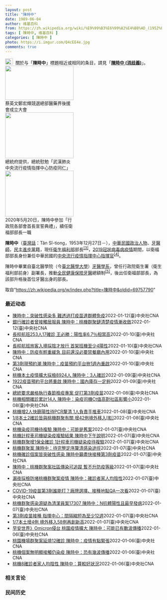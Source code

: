 ```yaml
---
layout: post
title: "陳時中"
date: 1989-06-04
author: 维基百科
from: https://zh.wikipedia.org/wiki/%E9%99%B3%E6%99%82%E4%B8%AD_(1952%E5%B9%B4)
tags: [ 陳時中, 维基百科 ]
categories: [ 陳時中 ]
photo: https://i.imgur.com/Q4cEE4e.jpg
comments: true
---
```

<div class="mw-parser-output"><div id="noteTA-54dafe5e" class="noteTA"><div class="noteTA-group"><div data-noteta-group-source="module" data-noteta-group="Medicine"></div></div></div>
<div role="note" class="hatnote navigation-not-searchable"><a href="/wiki/Wikipedia:%E6%B6%88%E6%AD%A7%E4%B9%89" title="Wikipedia:消歧义"><img alt="Disambig gray.svg" src="//upload.wikimedia.org/wikipedia/commons/thumb/5/5f/Disambig_gray.svg/25px-Disambig_gray.svg.png" decoding="async" width="25" height="19" srcset="//upload.wikimedia.org/wikipedia/commons/thumb/5/5f/Disambig_gray.svg/38px-Disambig_gray.svg.png 1.5x, //upload.wikimedia.org/wikipedia/commons/thumb/5/5f/Disambig_gray.svg/50px-Disambig_gray.svg.png 2x" data-file-width="220" data-file-height="168"></a><style data-mw-deduplicate="TemplateStyles:r67269465">.mw-parser-output .ifmobile>.mobile:nth-child(2n){display:none}</style><span class="ifmobile"><span class="nomobile">&nbsp;&nbsp;</span><span class="mobile"></span></span>關於与「<b>陳時中</b>」標題相近或相同的条目，請見「<b><a href="/wiki/%E9%99%B3%E6%99%82%E4%B8%AD_(%E6%B6%88%E6%AD%A7%E7%BE%A9)" class="mw-disambig" title="陳時中 (消歧義)">陳時中 (消歧義)</a></b>」。</div>

<div class="thumb tright"><div class="thumbinner" style="width:222px;"><a href="/wiki/File:%E9%84%AD%E5%AE%8F%E8%BC%9D%E8%88%87%E9%86%AB%E6%94%BF%E4%BA%BA%E5%A3%AB%E5%90%88%E7%85%A7.jpg" class="image"><img alt="" src="//upload.wikimedia.org/wikipedia/commons/thumb/e/e0/%E9%84%AD%E5%AE%8F%E8%BC%9D%E8%88%87%E9%86%AB%E6%94%BF%E4%BA%BA%E5%A3%AB%E5%90%88%E7%85%A7.jpg/220px-%E9%84%AD%E5%AE%8F%E8%BC%9D%E8%88%87%E9%86%AB%E6%94%BF%E4%BA%BA%E5%A3%AB%E5%90%88%E7%85%A7.jpg" decoding="async" width="220" height="110" class="thumbimage" srcset="//upload.wikimedia.org/wikipedia/commons/thumb/e/e0/%E9%84%AD%E5%AE%8F%E8%BC%9D%E8%88%87%E9%86%AB%E6%94%BF%E4%BA%BA%E5%A3%AB%E5%90%88%E7%85%A7.jpg/330px-%E9%84%AD%E5%AE%8F%E8%BC%9D%E8%88%87%E9%86%AB%E6%94%BF%E4%BA%BA%E5%A3%AB%E5%90%88%E7%85%A7.jpg 1.5x, //upload.wikimedia.org/wikipedia/commons/thumb/e/e0/%E9%84%AD%E5%AE%8F%E8%BC%9D%E8%88%87%E9%86%AB%E6%94%BF%E4%BA%BA%E5%A3%AB%E5%90%88%E7%85%A7.jpg/440px-%E9%84%AD%E5%AE%8F%E8%BC%9D%E8%88%87%E9%86%AB%E6%94%BF%E4%BA%BA%E5%A3%AB%E5%90%88%E7%85%A7.jpg 2x" data-file-width="4160" data-file-height="2080"></a>  <div class="thumbcaption"><div class="magnify"><a href="/wiki/File:%E9%84%AD%E5%AE%8F%E8%BC%9D%E8%88%87%E9%86%AB%E6%94%BF%E4%BA%BA%E5%A3%AB%E5%90%88%E7%85%A7.jpg" class="internal" title="放大"></a></div>蔡英文鄭宏輝競選總部醫藥界後援會成立大會</div></div></div>
<div class="thumb tright"><div class="thumbinner" style="width:222px;"><a href="/wiki/File:02.07_%E7%B8%BD%E7%B5%B1%E6%85%B0%E5%8B%89%E3%80%8C%E5%9A%B4%E9%87%8D%E7%89%B9%E6%AE%8A%E5%82%B3%E6%9F%93%E6%80%A7%E8%82%BA%E7%82%8E%E4%B8%AD%E5%A4%AE%E6%B5%81%E8%A1%8C%E7%96%AB%E6%83%85%E6%8C%87%E6%8F%AE%E4%B8%AD%E5%BF%83%E9%98%B2%E7%96%AB%E5%90%8C%E4%BB%81%E3%80%8D_(49500116692).jpg" class="image"><img alt="" src="//upload.wikimedia.org/wikipedia/commons/thumb/9/95/02.07_%E7%B8%BD%E7%B5%B1%E6%85%B0%E5%8B%89%E3%80%8C%E5%9A%B4%E9%87%8D%E7%89%B9%E6%AE%8A%E5%82%B3%E6%9F%93%E6%80%A7%E8%82%BA%E7%82%8E%E4%B8%AD%E5%A4%AE%E6%B5%81%E8%A1%8C%E7%96%AB%E6%83%85%E6%8C%87%E6%8F%AE%E4%B8%AD%E5%BF%83%E9%98%B2%E7%96%AB%E5%90%8C%E4%BB%81%E3%80%8D_%2849500116692%29.jpg/220px-02.07_%E7%B8%BD%E7%B5%B1%E6%85%B0%E5%8B%89%E3%80%8C%E5%9A%B4%E9%87%8D%E7%89%B9%E6%AE%8A%E5%82%B3%E6%9F%93%E6%80%A7%E8%82%BA%E7%82%8E%E4%B8%AD%E5%A4%AE%E6%B5%81%E8%A1%8C%E7%96%AB%E6%83%85%E6%8C%87%E6%8F%AE%E4%B8%AD%E5%BF%83%E9%98%B2%E7%96%AB%E5%90%8C%E4%BB%81%E3%80%8D_%2849500116692%29.jpg" decoding="async" width="220" height="147" class="thumbimage" srcset="//upload.wikimedia.org/wikipedia/commons/thumb/9/95/02.07_%E7%B8%BD%E7%B5%B1%E6%85%B0%E5%8B%89%E3%80%8C%E5%9A%B4%E9%87%8D%E7%89%B9%E6%AE%8A%E5%82%B3%E6%9F%93%E6%80%A7%E8%82%BA%E7%82%8E%E4%B8%AD%E5%A4%AE%E6%B5%81%E8%A1%8C%E7%96%AB%E6%83%85%E6%8C%87%E6%8F%AE%E4%B8%AD%E5%BF%83%E9%98%B2%E7%96%AB%E5%90%8C%E4%BB%81%E3%80%8D_%2849500116692%29.jpg/330px-02.07_%E7%B8%BD%E7%B5%B1%E6%85%B0%E5%8B%89%E3%80%8C%E5%9A%B4%E9%87%8D%E7%89%B9%E6%AE%8A%E5%82%B3%E6%9F%93%E6%80%A7%E8%82%BA%E7%82%8E%E4%B8%AD%E5%A4%AE%E6%B5%81%E8%A1%8C%E7%96%AB%E6%83%85%E6%8C%87%E6%8F%AE%E4%B8%AD%E5%BF%83%E9%98%B2%E7%96%AB%E5%90%8C%E4%BB%81%E3%80%8D_%2849500116692%29.jpg 1.5x, //upload.wikimedia.org/wikipedia/commons/thumb/9/95/02.07_%E7%B8%BD%E7%B5%B1%E6%85%B0%E5%8B%89%E3%80%8C%E5%9A%B4%E9%87%8D%E7%89%B9%E6%AE%8A%E5%82%B3%E6%9F%93%E6%80%A7%E8%82%BA%E7%82%8E%E4%B8%AD%E5%A4%AE%E6%B5%81%E8%A1%8C%E7%96%AB%E6%83%85%E6%8C%87%E6%8F%AE%E4%B8%AD%E5%BF%83%E9%98%B2%E7%96%AB%E5%90%8C%E4%BB%81%E3%80%8D_%2849500116692%29.jpg/440px-02.07_%E7%B8%BD%E7%B5%B1%E6%85%B0%E5%8B%89%E3%80%8C%E5%9A%B4%E9%87%8D%E7%89%B9%E6%AE%8A%E5%82%B3%E6%9F%93%E6%80%A7%E8%82%BA%E7%82%8E%E4%B8%AD%E5%A4%AE%E6%B5%81%E8%A1%8C%E7%96%AB%E6%83%85%E6%8C%87%E6%8F%AE%E4%B8%AD%E5%BF%83%E9%98%B2%E7%96%AB%E5%90%8C%E4%BB%81%E3%80%8D_%2849500116692%29.jpg 2x" data-file-width="2048" data-file-height="1365"></a>  <div class="thumbcaption"><div class="magnify"><a href="/wiki/File:02.07_%E7%B8%BD%E7%B5%B1%E6%85%B0%E5%8B%89%E3%80%8C%E5%9A%B4%E9%87%8D%E7%89%B9%E6%AE%8A%E5%82%B3%E6%9F%93%E6%80%A7%E8%82%BA%E7%82%8E%E4%B8%AD%E5%A4%AE%E6%B5%81%E8%A1%8C%E7%96%AB%E6%83%85%E6%8C%87%E6%8F%AE%E4%B8%AD%E5%BF%83%E9%98%B2%E7%96%AB%E5%90%8C%E4%BB%81%E3%80%8D_(49500116692).jpg" class="internal" title="放大"></a></div>總統府提供，總統慰勉「武漢肺炎中央流行疫情指揮中心防疫同仁」</div></div></div>
<div class="thumb tright"><div class="thumbinner" style="width:222px;"><a href="/wiki/File:05.20_%E7%B8%BD%E7%B5%B1%E4%B8%BB%E6%8C%81%E3%80%8C%E8%A1%8C%E6%94%BF%E9%99%A2%E5%89%AF%E9%99%A2%E9%95%B7%E6%9A%A8%E5%90%84%E9%83%A8%E6%9C%83%E9%A6%96%E9%95%B7%E5%AE%A3%E8%AA%93%E5%85%B8%E7%A6%AE%E3%80%8D-%E9%99%B3%E6%99%82%E4%B8%AD.jpg" class="image"><img alt="" src="//upload.wikimedia.org/wikipedia/commons/thumb/a/aa/05.20_%E7%B8%BD%E7%B5%B1%E4%B8%BB%E6%8C%81%E3%80%8C%E8%A1%8C%E6%94%BF%E9%99%A2%E5%89%AF%E9%99%A2%E9%95%B7%E6%9A%A8%E5%90%84%E9%83%A8%E6%9C%83%E9%A6%96%E9%95%B7%E5%AE%A3%E8%AA%93%E5%85%B8%E7%A6%AE%E3%80%8D-%E9%99%B3%E6%99%82%E4%B8%AD.jpg/220px-05.20_%E7%B8%BD%E7%B5%B1%E4%B8%BB%E6%8C%81%E3%80%8C%E8%A1%8C%E6%94%BF%E9%99%A2%E5%89%AF%E9%99%A2%E9%95%B7%E6%9A%A8%E5%90%84%E9%83%A8%E6%9C%83%E9%A6%96%E9%95%B7%E5%AE%A3%E8%AA%93%E5%85%B8%E7%A6%AE%E3%80%8D-%E9%99%B3%E6%99%82%E4%B8%AD.jpg" decoding="async" width="220" height="147" class="thumbimage" srcset="//upload.wikimedia.org/wikipedia/commons/thumb/a/aa/05.20_%E7%B8%BD%E7%B5%B1%E4%B8%BB%E6%8C%81%E3%80%8C%E8%A1%8C%E6%94%BF%E9%99%A2%E5%89%AF%E9%99%A2%E9%95%B7%E6%9A%A8%E5%90%84%E9%83%A8%E6%9C%83%E9%A6%96%E9%95%B7%E5%AE%A3%E8%AA%93%E5%85%B8%E7%A6%AE%E3%80%8D-%E9%99%B3%E6%99%82%E4%B8%AD.jpg/330px-05.20_%E7%B8%BD%E7%B5%B1%E4%B8%BB%E6%8C%81%E3%80%8C%E8%A1%8C%E6%94%BF%E9%99%A2%E5%89%AF%E9%99%A2%E9%95%B7%E6%9A%A8%E5%90%84%E9%83%A8%E6%9C%83%E9%A6%96%E9%95%B7%E5%AE%A3%E8%AA%93%E5%85%B8%E7%A6%AE%E3%80%8D-%E9%99%B3%E6%99%82%E4%B8%AD.jpg 1.5x, //upload.wikimedia.org/wikipedia/commons/thumb/a/aa/05.20_%E7%B8%BD%E7%B5%B1%E4%B8%BB%E6%8C%81%E3%80%8C%E8%A1%8C%E6%94%BF%E9%99%A2%E5%89%AF%E9%99%A2%E9%95%B7%E6%9A%A8%E5%90%84%E9%83%A8%E6%9C%83%E9%A6%96%E9%95%B7%E5%AE%A3%E8%AA%93%E5%85%B8%E7%A6%AE%E3%80%8D-%E9%99%B3%E6%99%82%E4%B8%AD.jpg/440px-05.20_%E7%B8%BD%E7%B5%B1%E4%B8%BB%E6%8C%81%E3%80%8C%E8%A1%8C%E6%94%BF%E9%99%A2%E5%89%AF%E9%99%A2%E9%95%B7%E6%9A%A8%E5%90%84%E9%83%A8%E6%9C%83%E9%A6%96%E9%95%B7%E5%AE%A3%E8%AA%93%E5%85%B8%E7%A6%AE%E3%80%8D-%E9%99%B3%E6%99%82%E4%B8%AD.jpg 2x" data-file-width="2508" data-file-height="1672"></a>  <div class="thumbcaption"><div class="magnify"><a href="/wiki/File:05.20_%E7%B8%BD%E7%B5%B1%E4%B8%BB%E6%8C%81%E3%80%8C%E8%A1%8C%E6%94%BF%E9%99%A2%E5%89%AF%E9%99%A2%E9%95%B7%E6%9A%A8%E5%90%84%E9%83%A8%E6%9C%83%E9%A6%96%E9%95%B7%E5%AE%A3%E8%AA%93%E5%85%B8%E7%A6%AE%E3%80%8D-%E9%99%B3%E6%99%82%E4%B8%AD.jpg" class="internal" title="放大"></a></div>2020年5月20日，陳時中參加「行政院各部會首長宣誓典禮」，續任衛福部部長一職</div></div></div>
<p><b>陳時中</b>（<a href="/wiki/%E8%87%BA%E7%81%A3%E8%A9%B1" title="臺灣話">臺灣話</a>：<span lang="nan"><style data-mw-deduplicate="TemplateStyles:r58929728">.mw-parser-output .sans-serif{font-family:-apple-system,BlinkMacSystemFont,"Segoe UI",Roboto,Lato,"Helvetica Neue",Helvetica,Arial,sans-serif}</style><span class="sans-serif"><span lang="nan">Tân Sî-tiong</span></span></span>，1953年12月27日<span class="useeditintro" title="Template:BLP editintro">－</span>），<a href="/wiki/%E4%B8%AD%E8%8F%AF%E6%B0%91%E5%9C%8B" title="中華民國">中華民國</a><a href="/wiki/%E6%94%BF%E6%B2%BB%E4%BA%BA%E7%89%A9" title="政治人物">政治人物</a>、<a href="/wiki/%E7%89%99%E9%86%AB%E5%B8%AB" class="mw-redirect" title="牙醫師">牙醫師</a>，<a href="/wiki/%E6%B0%91%E4%B8%BB%E9%80%B2%E6%AD%A5%E9%BB%A8" title="民主進步黨">民主進步黨</a>籍，現任<a href="/wiki/%E4%B8%AD%E8%8F%AF%E6%B0%91%E5%9C%8B%E8%A1%9B%E7%94%9F%E7%A6%8F%E5%88%A9%E9%83%A8" title="中華民國衛生福利部">衛生福利部</a>部長<sup id="cite_ref-3" class="reference"><a href="#cite_note-3">[3]</a></sup>，<a href="/wiki/2019%E5%86%A0%E7%8B%80%E7%97%85%E6%AF%92%E7%97%85%E8%87%BA%E7%81%A3%E7%96%AB%E6%83%85" title="2019冠狀病毒病臺灣疫情">2019冠狀病毒病疫情</a>期間，以衛福部部長身份兼任中華民國的<a href="/wiki/%E5%9C%8B%E5%AE%B6%E8%A1%9B%E7%94%9F%E6%8C%87%E6%8F%AE%E4%B8%AD%E5%BF%83%E4%B8%AD%E5%A4%AE%E6%B5%81%E8%A1%8C%E7%96%AB%E6%83%85%E6%8C%87%E6%8F%AE%E4%B8%AD%E5%BF%83" title="國家衛生指揮中心中央流行疫情指揮中心">中央流行疫情指揮中心</a><a href="/wiki/%E6%8C%87%E6%8F%AE%E5%AE%98" title="指揮官">指揮官</a><sup id="cite_ref-4" class="reference"><a href="#cite_note-4">[4]</a></sup>。
</p><p>陳時中畢業自臺北醫學院（今<a href="/wiki/%E8%87%BA%E5%8C%97%E9%86%AB%E5%AD%B8%E5%A4%A7%E5%AD%B8" title="臺北醫學大學">臺北醫學大學</a>）<a href="/wiki/%E7%89%99%E9%86%AB%E5%AD%B8%E7%B3%BB" title="牙醫學系">牙醫學系</a>，曾任行政院衛生署（衛生福利部前身）副署長，推動<a href="/wiki/%E5%85%A8%E6%B0%91%E5%81%A5%E5%BA%B7%E4%BF%9D%E9%9A%AA" title="全民健康保險">全民健康保險</a><a href="/wiki/%E7%89%99%E9%86%AB" title="牙醫">牙醫</a>總額制<sup id="cite_ref-5" class="reference"><a href="#cite_note-5">[5]</a></sup>，後出任衛福部部長，為該部升格後首位牙醫出身的部長。
</p>
</div><noscript><img src="//zh.wikipedia.org/wiki/Special:CentralAutoLogin/start?type=1x1" alt="" title="" width="1" height="1" style="border: none; position: absolute;"></noscript>
<div class="printfooter">取自“<a dir="ltr" href="https://zh.wikipedia.org/w/index.php?title=陳時中&amp;oldid=69757790">https://zh.wikipedia.org/w/index.php?title=陳時中&amp;oldid=69757790</a>”</div><div id="recent-news"><h3>最近动态</h3><ul><li><a href="https://nodebe4.github.io/waimei/2022-01-12/%E9%99%B3%E6%99%82%E4%B8%AD-%E7%AA%81%E7%A0%B4%E6%80%A7%E6%84%9F%E6%9F%93%E5%A4%9A-%E9%9B%A3%E9%80%8F%E9%81%8E%E6%89%93%E7%96%AB%E8%8B%97%E9%81%94%E7%BE%A4%E9%AB%94%E5%85%8D%E7%96%AB" title="陳時中：突破性感染多 難透過打疫苗達群體免疫—— 防疫指揮官陳時中說，單靠打疫苗達到群體免疫、避免感染很難，要多層次防護。圖為高雄國際會議中心疫苗接種站。中央社記者董俊志攝 111年1月12日 ...">陳時中：突破性感染多 難透過打疫苗達群體免疫</a><time>2022-01-12</time><a class="tag">(臺)中央社CNA</a></li>
<li><a href="https://nodebe4.github.io/waimei/2022-01-12/%E9%8A%80%E8%A1%8C%E7%A2%BA%E8%A8%BA%E8%80%85%E6%9B%BE%E6%8E%A5%E8%A7%B8%E5%B1%85%E6%9C%8D%E5%93%A1-%E9%99%B3%E6%99%82%E4%B8%AD-%E6%A1%83%E6%A9%9F%E7%BE%A4%E8%81%9A%E9%8F%88%E6%B8%85%E6%A5%9A%E7%96%AB%E6%83%85%E6%BC%B8%E6%94%B6%E6%96%82" title="銀行確診者曾接觸居服員 陳時中：桃機群聚鏈清楚疫情漸收斂—— 桃機群聚案12日新增3名銀行人員確診，累計42例，除1名桃機防疫計程車司機病毒序列不同，其餘41人均為群聚。（中央社製圖） （中央社...">銀行確診者曾接觸居服員 陳時中：桃機群聚鏈清楚疫情漸收斂</a><time>2022-01-12</time><a class="tag">(臺)中央社CNA</a></li>
<li><a href="https://nodebe4.github.io/waimei/2022-01-10/%E9%95%B7%E7%A8%8B%E8%88%AA%E7%8F%AD253%E4%BA%BA17%E7%A2%BA%E8%A8%BA-%E7%8E%8B%E5%BF%85%E5%8B%9D-%E9%99%BD%E6%80%A7%E7%8E%876.7-%E7%9B%B8%E7%95%B6%E9%AB%98" title="長程航班253人17確診 王必勝：陽性率6.7％相當高—— 桃園國際機場長程航班旅客採檢新措施上路首日，中央流行疫情指揮中心指揮官陳時中（圖中）11日一早在桃機前進指揮所指揮官王必勝（中左）等人...">長程航班253人17確診 王必勝：陽性率6.7％相當高</a><time>2022-01-10</time><a class="tag">(臺)中央社CNA</a></li>
<li><a href="https://nodebe4.github.io/waimei/2022-01-10/%E9%95%B7%E7%A8%8B%E8%88%AA%E7%8F%AD%E6%97%85%E5%AE%A2%E5%85%A5%E5%A2%83%E6%8E%A1%E9%99%B0%E6%89%8D%E6%94%BE%E8%A1%8C-%E9%A6%96%E6%9E%B6%E7%8F%AD%E6%A9%9F%E8%87%B3%E5%B0%914%E9%99%BD%E6%80%A7" title="長程航班旅客入境採陰才放行 首架班機至少4陽性—— 中央流行疫情指揮中心指揮官陳時中（前左2）11日在桃機前進指揮所指揮官王必勝（後左）、桃園國際機場公司總經理但昭璧（後左2）等人的陪同下，在入...">長程航班旅客入境採陰才放行 首架班機至少4陽性</a><time>2022-01-10</time><a class="tag">(臺)中央社CNA</a></li>
<li><a href="https://nodebe4.github.io/waimei/2022-01-10/%E9%99%B3%E6%99%82%E4%B8%AD-%E9%98%B2%E7%96%AB%E6%9C%89%E8%BC%95%E9%87%8D%E7%B7%A9%E6%80%A5-%E7%9B%AE%E5%89%8D%E9%82%84%E6%B2%92%E5%BF%85%E8%A6%81%E7%A6%81%E9%A4%90%E5%BB%B3%E5%85%A7%E7%94%A8" title="陳時中：防疫有輕重緩急 目前還沒必要禁餐廳內用—— 指揮中心指揮官陳時中10日說，目前本土個案關聯都可追蹤，還沒必要禁止餐廳內用。圖為台北市一間百貨公司在用餐區設立隔板。（中央社檔案照片） （中...">陳時中：防疫有輕重緩急 目前還沒必要禁餐廳內用</a><time>2022-01-10</time><a class="tag">(臺)中央社CNA</a></li>
<li><a href="https://nodebe4.github.io/waimei/2022-01-10/%E7%AC%AC3%E5%8A%91%E7%8F%BE%E9%A0%90%E7%B4%84%E6%BD%AE-%E9%99%B3%E6%99%82%E4%B8%AD-%E7%96%AB%E8%8B%97%E9%A0%90%E7%B4%84%E5%B9%B3%E5%8F%B0%E6%8B%9A1%E9%80%B1%E5%85%A7%E9%87%8D%E5%95%9F" title="第3劑現預約潮 陳時中：疫苗預約平台拚1週內重啟—— 指揮中心指揮官陳時中10日說，因應第3劑疫苗，COVID-19疫苗預約平台力拚一週內重啟，呼籲民眾有疫苗就盡量出來接種。（中央社檔案照片） ...">第3劑現預約潮 陳時中：疫苗預約平台拚1週內重啟</a><time>2022-01-10</time><a class="tag">(臺)中央社CNA</a></li>
<li><a href="https://nodebe4.github.io/waimei/2022-01-09/%E6%A1%83%E6%A9%9F%E6%9C%AC%E5%9C%9F%E7%96%AB%E6%83%85%E6%93%B4%E5%A4%A7%E6%8E%A1%E6%AA%A28924%E4%BA%BA-%E9%99%B3%E6%99%82%E4%B8%AD-3%E4%BA%BA%E7%A2%BA%E8%A8%BA" title="桃機本土疫情擴大採檢8924人 陳時中：3人確診—— 中央流行疫情指揮中心指揮官陳時中10日視察桃園國際機場時表示，桃機8924人核酸檢測結果，共3人確診COVID-19。中央社記者吳睿吳睿騏攝...">桃機本土疫情擴大採檢8924人 陳時中：3人確診</a><time>2022-01-09</time><a class="tag">(臺)中央社CNA</a></li>
<li><a href="https://nodebe4.github.io/waimei/2022-01-09/1922%E7%96%AB%E8%8B%97%E9%A0%90%E7%B4%84%E5%B9%B3%E5%8F%B0%E5%B0%87%E9%87%8D%E5%95%9F-%E9%99%B3%E6%99%82%E4%B8%AD-%E5%9C%8B%E5%85%A7%E5%BA%AB%E5%AD%98%E4%B8%80%E5%AE%9A%E5%A4%A0" title="1922疫苗預約平台將重啟 陳時中：國內庫存一定夠—— 指揮中心因應第3劑疫苗接種，將重啟1922疫苗預約平台，疫情指揮官陳時中表示，國內疫苗一定夠。（圖取自COVID-19公費疫苗預約平台網頁...">1922疫苗預約平台將重啟 陳時中：國內庫存一定夠</a><time>2022-01-09</time><a class="tag">(臺)中央社CNA</a></li>
<li><a href="https://nodebe4.github.io/waimei/2022-01-08/%E7%B8%BD%E7%B5%B1%E8%A6%81%E6%B1%82%E5%9A%B4%E6%A0%BC%E5%9F%B7%E8%A1%8C%E6%98%A5%E7%AF%80%E6%AA%A2%E7%96%AB%E5%B0%88%E6%A1%88-%E4%BF%83%E6%89%93%E7%AC%AC3%E5%8A%91%E7%96%AB%E8%8B%97" title="總統要求嚴格執行春節檢疫專案 促打第3劑疫苗—— 桃園機場爆發疫情群聚，總統蔡英文（中）8日視察中央流行疫情指揮中心，掌握防疫工作進度並慰勉防疫人員，會後在中心指揮官陳時中（左）、專家諮詢小組召...">總統要求嚴格執行春節檢疫專案 促打第3劑疫苗</a><time>2022-01-08</time><a class="tag">(臺)中央社CNA</a></li>
<li><a href="https://nodebe4.github.io/waimei/2022-01-08/%E6%A1%83%E6%A9%9F%E7%9B%B8%E9%97%9C%E7%A2%BA%E8%A8%BA%E7%B4%AF%E8%A8%8814%E4%BA%BA-%E9%99%B3%E6%99%82%E4%B8%AD-%E6%9F%93%E7%96%AB%E5%8F%B8%E6%A9%9FCt%E5%80%BC%E9%AB%98%E5%B0%8D%E7%A4%BE%E5%8D%80%E5%BD%B1%E9%9F%BF%E5%B0%8F" title="桃機相關確診累計14人 陳時中：染疫司機Ct值高對社區影響小—— 指揮中心指揮官陳時中宣布8日新增2例本土病例，分別為桃機保全及防疫計程車司機。圖為桃園龍岡大操場採檢站。（中央社檔案照片） （中...">桃機相關確診累計14人 陳時中：染疫司機Ct值高對社區影響小</a><time>2022-01-08</time><a class="tag">(臺)中央社CNA</a></li>
<li><a href="https://nodebe4.github.io/waimei/2022-01-08/%E6%A1%83%E6%A9%9F%E5%A2%9E2%E4%BA%BA%E5%BF%AB%E7%AF%A9%E9%99%BD%E6%80%A7%E5%BE%85PCR%E9%87%90%E6%B8%85-1%E4%BA%BA%E8%B2%A0%E8%B2%AC%E6%89%8B%E6%8E%A8%E8%BB%8A" title="桃機增2人快篩陽性待PCR釐清 1人負責手推車—— 指揮中心指揮官陳時中8日證實，桃機上午新增2名快篩陽性者。（指揮中心提供） （中央社記者張茗喧、吳欣紜台北8日電）指揮中心指揮官陳時中今天證實...">桃機增2人快篩陽性待PCR釐清  1人負責手推車</a><time>2022-01-08</time><a class="tag">(臺)中央社CNA</a></li>
<li><a href="https://nodebe4.github.io/waimei/2022-01-08/1-8%E6%9C%AC%E5%9C%9F2%E7%A2%BA%E8%A8%BA%E7%9A%86%E8%88%87%E6%A1%83%E6%A9%9F%E7%BE%A4%E8%81%9A%E6%9C%89%E9%97%9C-%E5%A2%9E42%E4%BE%8B%E5%A2%83%E5%A4%96%E7%A7%BB%E5%85%A5-%E5%BD%B1" title="1/8本土2確診皆與桃機群聚有關 增42例境外移入[影]—— 影片來源：衛生福利部疾病管制署 （中央社記者張茗喧、吳欣紜台北8日電）中央流行疫情指揮中心指揮官陳時中宣布，今天新增2例COVID-...">1/8本土2確診皆與桃機群聚有關 增42例境外移入[影]</a><time>2022-01-08</time><a class="tag">(臺)中央社CNA</a></li>
<li><a href="https://nodebe4.github.io/waimei/2022-01-07/%E6%A1%83%E6%A9%9F%E6%9F%93%E7%96%AB%E5%8F%B8%E6%A9%9F%E5%BE%85%E8%A4%87%E9%A9%97-%E9%99%B3%E6%99%82%E4%B8%AD-%E5%8F%AF%E8%83%BD%E6%98%AF%E8%88%8A%E6%A1%88" title="桃機染疫司機待複驗 陳時中：可能是舊案—— 一名桃園國際機場防疫計程車司機疑染疫待複驗，中央流行疫情指揮中心指揮官陳時中8日說，目前評估可能是舊案。（示意圖／中央社檔案照片） （中央社記者葉臻桃...">桃機染疫司機待複驗 陳時中：可能是舊案</a><time>2022-01-07</time><a class="tag">(臺)中央社CNA</a></li>
<li><a href="https://nodebe4.github.io/waimei/2022-01-07/%E6%A1%83%E6%A9%9F%E8%A8%88%E7%A8%8B%E8%BB%8A%E5%8F%B8%E6%A9%9F%E7%96%91%E6%9F%93%E7%96%AB%E8%A4%87%E9%A9%97%E7%B5%90%E6%9E%9C-%E9%99%B3%E6%99%82%E4%B8%AD%E4%B8%8B%E5%8D%88%E8%AA%AA%E6%98%8E" title="桃機計程車司機疑染疫複驗結果 陳時中下午說明—— （中央社記者張茗喧台北8日電）桃機COVID-19染疫案延燒，昨晚再增1名機場保全確診，另有1名防疫計程車司機疑染疫待複驗。指揮中心指揮官陳時中...">桃機計程車司機疑染疫複驗結果  陳時中下午說明</a><time>2022-01-07</time><a class="tag">(臺)中央社CNA</a></li>
<li><a href="https://nodebe4.github.io/waimei/2022-01-07/%E6%A1%83%E6%A9%9F%E7%BE%A4%E8%81%9A%E5%A2%9E1%E4%BF%9D%E5%85%A8%E7%A2%BA%E8%A8%BA-1%E8%A8%88%E7%A8%8B%E8%BB%8A%E5%8F%B8%E6%A9%9F%E7%96%91%E6%9F%93%E7%96%AB%E5%BE%85%E8%A4%87%E9%A9%97" title="桃機群聚增1保全確診 1計程車司機疑染疫待複驗—— 桃園機場COVID-19群聚案擴大，中央流行疫情指揮中心指揮官陳時中7日晚間證實，又增1名機場保全確診。圖為國軍三三化學兵群4日上午前往桃機停...">桃機群聚增1保全確診 1計程車司機疑染疫待複驗</a><time>2022-01-07</time><a class="tag">(臺)中央社CNA</a></li>
<li><a href="https://nodebe4.github.io/waimei/2022-01-07/%E6%A1%83%E6%A9%9F%E7%BE%A4%E8%81%9A%E6%A1%88-%E9%99%B3%E6%99%82%E4%B8%AD-%E5%BE%85%E5%AE%8C%E6%95%B4%E5%AE%9A%E5%BA%8F%E9%87%90%E6%B8%85%E6%84%9F%E6%9F%93%E9%80%94%E5%BE%91" title="桃機群聚案 陳時中：待完整定序釐清感染途徑—— （中央社記者張茗喧、江慧珺台北7日電）桃機群聚累計11人確診，另有1名感染源不同的防疫計程車司機染疫。指揮中心指揮官陳時中今天表示，目前掌握的都是...">桃機群聚案 陳時中：待完整定序釐清感染途徑</a><time>2022-01-07</time><a class="tag">(臺)中央社CNA</a></li>
<li><a href="https://nodebe4.github.io/waimei/2022-01-07/%E6%A1%83%E6%A9%9F%E7%A2%BA%E8%A8%BA%E5%80%8B%E6%A1%88%E7%9A%86%E7%AA%81%E7%A0%B4%E6%80%A7%E6%84%9F%E6%9F%93-%E9%99%B3%E6%99%82%E4%B8%AD%E7%B1%B2%E7%9B%A1%E5%BF%AB%E6%8E%A5%E7%A8%AE%E7%AC%AC3%E5%8A%91%E7%96%AB%E8%8B%97" title="桃機確診個案皆突破性感染 陳時中籲盡快接種第3劑疫苗—— （中央社記者張茗喧、江慧珺台北7日電）桃園機場相關確診個案共12例，其中11例為群聚感染。指揮中心發言人莊人祥表示，12例都打滿2劑疫苗...">桃機確診個案皆突破性感染 陳時中籲盡快接種第3劑疫苗</a><time>2022-01-07</time><a class="tag">(臺)中央社CNA</a></li>
<li><a href="https://nodebe4.github.io/waimei/2022-01-07/%E9%99%B3%E6%99%82%E4%B8%AD-%E6%A1%83%E6%A9%9F%E7%BE%A4%E8%81%9A%E6%A1%88%E7%A4%BE%E5%8D%80%E5%82%B3%E6%9F%93%E5%8F%AF%E8%BF%BD%E8%B9%A4-%E6%9A%AB%E4%B8%8D%E5%8D%87%E9%98%B2%E7%96%AB%E7%AD%89%E7%B4%9A" title="陳時中：桃機群聚案社區傳染可追蹤 暫不升防疫等級—— 桃機群聚疫情燒進社區，疫情指揮中心指揮官陳時中（前左二）7日坦言已是社區傳染，但現階段疫情仍可追蹤，暫不升高防疫等級。（中央社檔案照片） （...">陳時中：桃機群聚案社區傳染可追蹤 暫不升防疫等級</a><time>2022-01-07</time><a class="tag">(臺)中央社CNA</a></li>
<li><a href="https://nodebe4.github.io/waimei/2022-01-07/%E6%BC%8F%E5%A4%9C%E6%8E%A1%E6%AA%A2%E9%98%B2%E5%A0%B5%E6%A1%83%E6%A9%9F%E7%BE%A4%E8%81%9A%E6%A1%88%E7%96%AB%E6%83%85-%E9%99%B3%E6%99%82%E4%B8%AD-%E7%A2%BA%E8%A8%BA%E8%80%85%E5%AE%B6%E4%BA%BA%E5%9D%87%E9%99%B0%E6%80%A7" title="漏夜採檢防堵桃機群聚案疫情 陳時中：確診者家人均陰性—— 桃機COVID-19群聚案再增4人確診，指揮中心指揮官陳時中7日表示，目前確診者家庭接觸者均陰性，可稍微安心一點。圖為化學兵在桃機停車場...">漏夜採檢防堵桃機群聚案疫情 陳時中：確診者家人均陰性</a><time>2022-01-07</time><a class="tag">(臺)中央社CNA</a></li>
<li><a href="https://nodebe4.github.io/waimei/2022-01-07/COVID-19%E7%96%AB%E8%8B%97%E7%AC%AC3%E5%8A%91%E8%AA%B0%E8%83%BD%E6%89%93-%E5%BB%A0%E7%89%8C%E9%81%B8%E6%93%87-%E6%8E%A5%E7%A8%AE%E5%9C%B0%E9%BB%9EQA%E4%B8%80%E6%AC%A1%E7%9C%8B" title="COVID-19疫苗第3劑誰能打？廠牌選擇、接種地點QA一次看—— 指揮中心指揮官陳時中7日宣布，COVID-19疫苗追加劑間隔縮短為至少12週。（中央社檔案照片） （中央社網站7日電）因應CO...">COVID-19疫苗第3劑誰能打？廠牌選擇、接種地點QA一次看</a><time>2022-01-07</time><a class="tag">(臺)中央社CNA</a></li>
<li><a href="https://nodebe4.github.io/waimei/2022-01-07/%E6%A1%83%E6%A9%9F%E7%BE%A4%E8%81%9A%E6%84%9F%E6%9F%93%E6%BA%90%E7%96%91%E7%82%BA%E6%B8%85%E6%BD%94%E5%93%A1%E6%A1%8817307-%E9%99%B3%E6%99%82%E4%B8%AD-N%E6%8A%97%E9%AB%94%E9%99%BD%E6%80%A7%E4%B8%94%E6%9C%80%E6%97%A9%E7%99%BC%E7%97%85" title="桃機群聚感染源疑為清潔員案17307 陳時中：N抗體陽性且最早發病—— 桃機群聚案累計11人確診，其中包括7名桃機清潔員。圖為化學兵清消桃機。（中央社檔案照片） （中央社記者張茗喧、江慧珺台北7...">桃機群聚感染源疑為清潔員案17307 陳時中：N抗體陽性且最早發病</a><time>2022-01-07</time><a class="tag">(臺)中央社CNA</a></li>
<li><a href="https://nodebe4.github.io/waimei/2022-01-07/%E7%AC%AC3%E5%8A%91%E7%96%AB%E8%8B%97%E6%8E%A5%E7%A8%AE-%E6%8C%87%E6%8F%AE%E4%B8%AD%E5%BF%83-%E9%96%93%E9%9A%94%E7%B8%AE%E7%9F%AD%E7%82%BA%E8%87%B3%E5%B0%9112%E9%80%B1" title="第3劑疫苗接種 指揮中心：間隔縮短為至少12週—— 指揮中心指揮官陳時中7日宣布，COVID-19疫苗追加劑間隔縮短為至少12週。（中央社檔案照片） （中央社台北7日電）中央流行疫情指揮中心指揮...">第3劑疫苗接種 指揮中心：間隔縮短為至少12週</a><time>2022-01-07</time><a class="tag">(臺)中央社CNA</a></li>
<li><a href="https://nodebe4.github.io/waimei/2022-01-07/1-7%E6%9C%AC%E5%9C%9F%E5%A2%9E4%E4%BE%8B-%E5%A2%83%E5%A4%96%E7%A7%BB%E5%85%A558%E4%BE%8B%E5%86%8D%E5%89%B5%E6%96%B0%E9%AB%98" title="1/7本土增4例&nbsp;境外移入58例再創新高—— 影片來源：衛生福利部疾病管制署 （中央社記者張茗喧、江慧珺台北7日電）中央流行疫情指揮中心指揮官陳時中宣布，今天國內新增4例COVID-19（201...">1/7本土增4例 境外移入58例再創新高</a><time>2022-01-07</time><a class="tag">(臺)中央社CNA</a></li>
<li><a href="https://nodebe4.github.io/waimei/2022-01-06/%E6%97%A9%E5%AE%89%E4%B8%96%E7%95%8C-Omicron%E4%BE%B5%E5%8F%B0-%E6%A1%83%E5%9C%92%E7%96%AB%E6%83%85%E6%93%B4%E5%A4%A7-%E9%99%B3%E6%99%82%E4%B8%AD-%E5%8F%AF%E8%83%BD%E5%B7%B2%E6%9C%89%E6%95%B8%E6%B3%A2%E5%82%B3%E6%92%AD" title="早安世界》Omicron侵台 桃園疫情擴大 陳時中：可能已有數波傳播—— 桃園機場群聚案擴大，6日深夜再增4例確診，累計確診人數到達12例，其中多人感染Omicron變異株。圖為國軍化學兵群4日...">早安世界》Omicron侵台 桃園疫情擴大 陳時中：可能已有數波傳播</a><time>2022-01-06</time><a class="tag">(臺)中央社CNA</a></li>
<li><a href="https://nodebe4.github.io/waimei/2022-01-06/%E6%A1%83%E5%9C%92%E6%A9%9F%E5%A0%B4%E7%BE%A4%E8%81%9A%E6%A1%88%E5%BB%B6%E7%87%9212%E7%A2%BA%E8%A8%BA-%E9%99%B3%E6%99%82%E4%B8%AD-%E7%96%AB%E6%83%85%E6%9C%89%E9%BB%9E%E7%B7%8A%E5%BC%B5" title="桃園機場群聚案延燒12確診 陳時中：疫情有點緊張—— 桃機群聚案6日晚間再增4人染疫，確診人數來到12人。圖為5日桃園龍岡大操場採檢站狀況，圖中人物與新聞當事人無關。（中央社檔案照片） （中央社...">桃園機場群聚案延燒12確診 陳時中：疫情有點緊張</a><time>2022-01-06</time><a class="tag">(臺)中央社CNA</a></li>
<li><a href="https://nodebe4.github.io/waimei/2022-01-06/%E6%A1%83%E6%A9%9F%E5%80%8B%E6%A1%88%E7%84%A1%E6%98%8E%E9%A1%AF%E6%8E%A5%E8%A7%B8%E4%BB%8D%E6%9F%93%E7%96%AB-%E9%99%B3%E6%99%82%E4%B8%AD-%E6%81%90%E6%9C%89%E5%B9%BE%E6%B3%A2%E5%82%B3%E6%92%AD" title="桃機個案無明顯接觸仍染疫 陳時中：恐有幾波傳播—— 防疫指揮官陳時中6日表示，桃機群聚案可能已有幾波傳播，有幾名個案職場、交通車上都未接觸，情況可能更複雜。圖為防疫巴士5日載送匡列清潔員赴集中檢...">桃機個案無明顯接觸仍染疫 陳時中：恐有幾波傳播</a><time>2022-01-06</time><a class="tag">(臺)中央社CNA</a></li>
<li><a href="https://nodebe4.github.io/waimei/2022-01-06/%E6%A1%83%E6%A9%9F8%E7%A2%BA%E8%A8%BA%E8%80%85%E5%AE%B6%E4%BA%BA%E5%9D%87%E9%99%B0%E6%80%A7-%E9%99%B3%E6%99%82%E4%B8%AD-%E7%AE%97%E8%BC%83%E5%A5%BD%E7%8B%80%E6%B3%81" title="桃機8確診者家人均陰性 陳時中：算較好狀況—— 疫情指揮中心5日晚間公布，桃園機場群聚再新增3名確診者，皆為擴大採檢信實外包大夜班清潔員，針對清潔外包公司航廈夜班人員共93人，全數送集中檢疫所集...">桃機8確診者家人均陰性 陳時中：算較好狀況</a><time>2022-01-06</time><a class="tag">(臺)中央社CNA</a></li>
</ul></div><div id="open-opinion"><h3>相关言论</h3><ul></ul></div><div id="mjls-record"><h3>民间历史</h3><ul></ul></div>